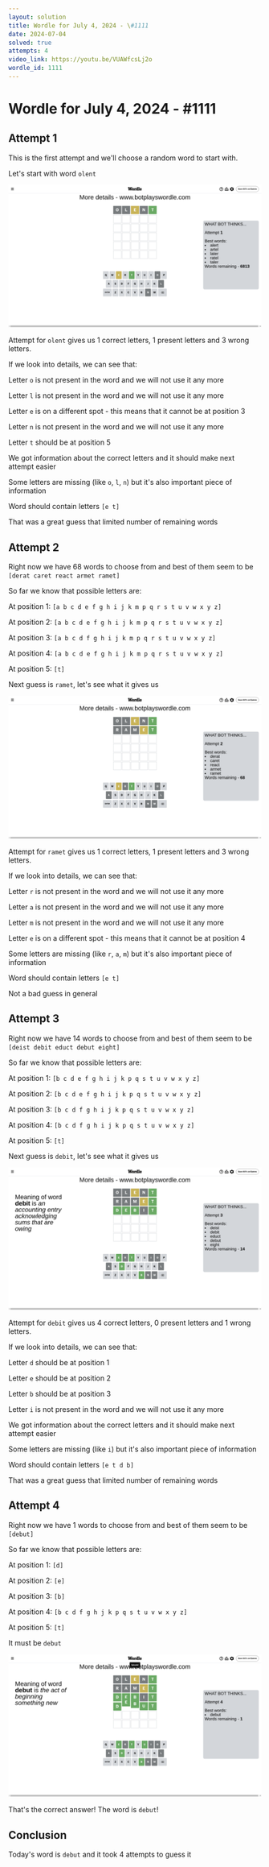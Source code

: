 ```yaml
---
layout: solution
title: Wordle for July 4, 2024 - \#1111
date: 2024-07-04
solved: true
attempts: 4
video_link: https://youtu.be/VUAWfcsLj2o
wordle_id: 1111
---
```


# Wordle for July 4, 2024 - \#1111

## Attempt 1

This is the first attempt and we'll choose a random word to start with.

Let's start with word `olent`

![Attempt 1](2024-07-04/attempt-1.png)

Attempt for `olent` gives us 1 correct letters, 1 present letters and 3 wrong letters.

If we look into details, we can see that:

Letter `o` is not present in the word and we will not use it any more

Letter `l` is not present in the word and we will not use it any more

Letter `e` is on a different spot - this means that it cannot be at position 3

Letter `n` is not present in the word and we will not use it any more

Letter `t` should be at position 5

We got information about the correct letters and it should make next attempt easier

Some letters are missing (like `o`, `l`, `n`) but it's also important piece of information

Word should contain letters `[e t]`

That was a great guess that limited number of remaining words



## Attempt 2

Right now we have 68 words to choose from and best of them seem to be `[derat caret react armet ramet]`

So far we know that possible letters are:

At position 1: `[a b c d e f g h i j k m p q r s t u v w x y z]`

At position 2: `[a b c d e f g h i j k m p q r s t u v w x y z]`

At position 3: `[a b c d f g h i j k m p q r s t u v w x y z]`

At position 4: `[a b c d e f g h i j k m p q r s t u v w x y z]`

At position 5: `[t]`

Next guess is `ramet`, let's see what it gives us

![Attempt 2](2024-07-04/attempt-2.png)

Attempt for `ramet` gives us 1 correct letters, 1 present letters and 3 wrong letters.

If we look into details, we can see that:

Letter `r` is not present in the word and we will not use it any more

Letter `a` is not present in the word and we will not use it any more

Letter `m` is not present in the word and we will not use it any more

Letter `e` is on a different spot - this means that it cannot be at position 4

Some letters are missing (like `r`, `a`, `m`) but it's also important piece of information

Word should contain letters `[e t]`

Not a bad guess in general



## Attempt 3

Right now we have 14 words to choose from and best of them seem to be `[deist debit educt debut eight]`

So far we know that possible letters are:

At position 1: `[b c d e f g h i j k p q s t u v w x y z]`

At position 2: `[b c d e f g h i j k p q s t u v w x y z]`

At position 3: `[b c d f g h i j k p q s t u v w x y z]`

At position 4: `[b c d f g h i j k p q s t u v w x y z]`

At position 5: `[t]`

Next guess is `debit`, let's see what it gives us

![Attempt 3](2024-07-04/attempt-3.png)

Attempt for `debit` gives us 4 correct letters, 0 present letters and 1 wrong letters.

If we look into details, we can see that:

Letter `d` should be at position 1

Letter `e` should be at position 2

Letter `b` should be at position 3

Letter `i` is not present in the word and we will not use it any more

We got information about the correct letters and it should make next attempt easier

Some letters are missing (like `i`) but it's also important piece of information

Word should contain letters `[e t d b]`

That was a great guess that limited number of remaining words



## Attempt 4

Right now we have 1 words to choose from and best of them seem to be `[debut]`

So far we know that possible letters are:

At position 1: `[d]`

At position 2: `[e]`

At position 3: `[b]`

At position 4: `[b c d f g h j k p q s t u v w x y z]`

At position 5: `[t]`

It must be `debut`

![Attempt 4](2024-07-04/attempt-4.png)

That's the correct answer! The word is `debut`!

## Conclusion

Today's word is `debut` and it took 4 attempts to guess it

